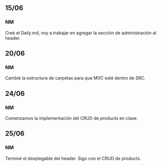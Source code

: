 ## 15/06
### NM
Creé el Daily.md, voy a trabajar en agregar la sección de administración al header.

## 20/06
### NM
Cambié la estructura de carpetas para que MVC esté dentro de SRC.

## 24/06
### NM
Comenzamos la implementación del CRUD de products en clase.

## 25/06
### NM
Terminé el desplegable del header. Sigo con el CRUD de products.
